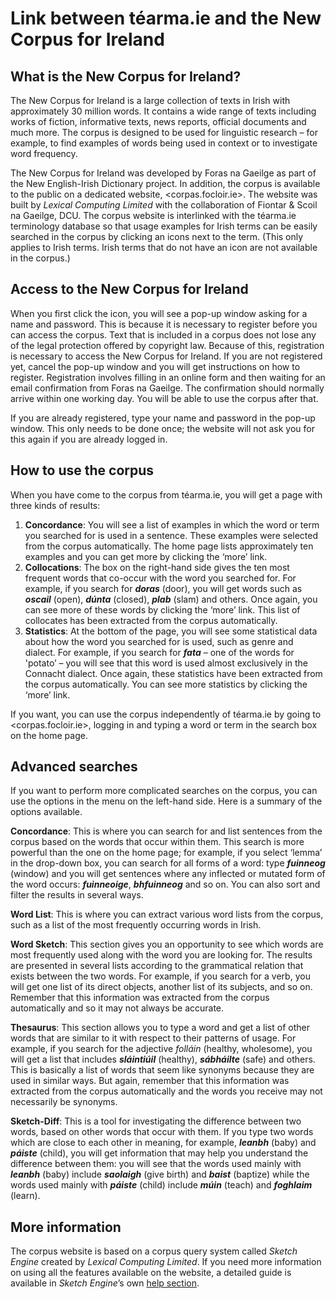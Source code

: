 # Link between téarma.ie and the New Corpus for Ireland

## What is the New Corpus for Ireland?

The New Corpus for Ireland is a large collection of texts in Irish with approximately 30 million words. It contains a wide range of texts including works of fiction, informative texts, news reports, official documents and much more. The corpus is designed to be used for linguistic research – for example, to find examples of words being used in context or to investigate word frequency.

The New Corpus for Ireland was developed by Foras na Gaeilge as part of the New English-Irish Dictionary project. In addition, the corpus is available to the public on a dedicated website, <corpas.focloir.ie>. The website was built by *Lexical Computing Limited* with the collaboration of Fiontar & Scoil na Gaeilge, DCU. The corpus website is interlinked with the téarma.ie terminology database so that usage examples for Irish terms can be easily searched in the corpus by clicking an icons next to the term. (This only applies to Irish terms. Irish terms that do not have an icon are not available in the corpus.)

## Access to the New Corpus for Ireland

When you first click the icon, you will see a pop-up window asking for a name and password. This is because it is necessary to register before you can access the corpus. Text that is included in a corpus does not lose any of the legal protection offered by copyright law. Because of this, registration is necessary to access the New Corpus for Ireland. If you are not registered yet, cancel the pop-up window and you will get instructions on how to register. Registration involves filling in an online form and then waiting for an email confirmation from Foras na Gaeilge. The confirmation should normally arrive within one working day. You will be able to use the corpus after that.

If you are already registered, type your name and password in the pop-up window. This only needs to be done once; the website will not ask you for this again if you are already logged in.

## How to use the corpus

When you have come to the corpus from téarma.ie, you will get a page with three kinds of results:

1. **Concordance**: You will see a list of examples in which the word or term you searched for is used in a sentence. These examples were selected from the corpus automatically. The home page lists approximately ten examples and you can get more by clicking the ‘more’ link.
2. **Collocations**: The box on the right-hand side gives the ten most frequent words that co-occur with the word you searched for. For example, if you search for ***doras*** (door), you will get words such as ***oscail*** (open), ***dúnta*** (closed), ***plab*** (slam) and others. Once again, you can see more of these words by clicking the ‘more’ link. This list of collocates has been extracted from the corpus automatically.
3. **Statistics**: At the bottom of the page, you will see some statistical data about how the word you searched for is used, such as genre and dialect. For example, if you search for ***fata*** – one of the words for 'potato’ – you will see that this word is used almost exclusively in the Connacht dialect. Once again, these statistics have been extracted from the corpus automatically. You can see more statistics by clicking the ‘more’ link.

If you want, you can use the corpus independently of téarma.ie by going to <corpas.focloir.ie>, logging in and typing a word or term in the search box on the home page.

## Advanced searches

If you want to perform more complicated searches on the corpus, you can use the options in the menu on the left-hand side. Here is a summary of the options available.

**Concordance**: This is where you can search for and list sentences from the corpus based on the words that occur within them. This search is more powerful than the one on the home page; for example, if you select ‘lemma’ in the drop-down box, you can search for all forms of a word: type ***fuinneog*** (window) and you will get sentences where any inflected or mutated form of the word occurs: ***fuinneoige***, ***bhfuinneog*** and so on. You can also sort and filter the results in several ways.

**Word List**: This is where you can extract various word lists from the corpus, such as a list of the most frequently occurring words in Irish.

**Word Sketch**: This section gives you an opportunity to see which words are most frequently used along with the word you are looking for. The results are presented in several lists according to the grammatical relation that exists between the two words. For example, if you search for a verb, you will get one list of its direct objects, another list of its subjects, and so on. Remember that this information was extracted from the corpus automatically and so it may not always be accurate.

**Thesaurus**: This section allows you to type a word and get a list of other words that are similar to it with respect to their patterns of usage. For example, if you search for the adjective *folláin* (healthy, wholesome), you will get a list that includes ***sláintiúil*** (healthy), ***sábháilte*** (safe) and others. This is basically a list of words that seem like synonyms because they are used in similar ways. But again, remember that this information was extracted from the corpus automatically and the words you receive may not necessarily be synonyms.

**Sketch-Diff**: This is a tool for investigating the difference between two words, based on other words that occur with them. If you type two words which are close to each other in meaning, for example, ***leanbh*** (baby) and ***páiste*** (child), you will get information that may help you understand the difference between them: you will see that the words used mainly with ***leanbh*** (baby) include ***saolaigh*** (give birth) and ***baist*** (baptize) while the words used mainly with ***páiste*** (child) include ***múin*** (teach) and ***foghlaim*** (learn).

## More information

The corpus website is based on a corpus query system called *Sketch Engine* created by *Lexical Computing Limited*. If you need more information on using all the features available on the website, a detailed guide is available in *Sketch Engine*’s own [help section](https://www.sketchengine.eu/frequently-asked-questions/).
